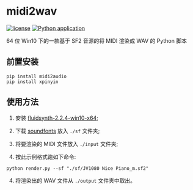 # midi2wav

[![license](https://img.shields.io/github/license/george-chou/midi2wav.svg)](https://www.gnu.org/licenses/lgpl-3.0.en.html)
[![Python application](https://github.com/george-chou/midi2wav/actions/workflows/python-app.yml/badge.svg)](https://github.com/george-chou/midi2wav/actions/workflows/python-app.yml)

64 位 Win10 下的一款基于 SF2 音源的将 MIDI 渲染成 WAV 的 Python 脚本

## 前置安装
```
pip install midi2audio
pip install xpinyin
```

## 使用方法

01. 安装 <a href="https://www.123pan.com/s/Hl2SVv-EbWRh.html" target="_blank">fluidsynth-2.2.4-win10-x64</a>;

1. 下载 <a href="https://www.123pan.com/s/Hl2SVv-kbWRh.html" target="_blank">soundfonts</a> 放入 `./sf` 文件夹;

2. 将要渲染的 MIDI 文件放入 `./input` 文件夹;

3. 按此示例格式跑如下命令:
```
python render.py --sf "./sf/JV1080 Nice Piano_m.sf2"
```
4. 将渲染出的 WAV 文件从 `./output` 文件夹中取出。